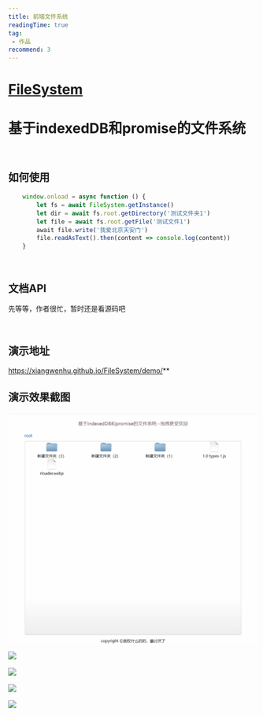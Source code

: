 ```yaml
---
title: 前端文件系统
readingTime: true
tag:
 - 作品
recommend: 3
---
```


# [FileSystem](https://github.com/xiangwenhu/FileSystem)


# 基于indexedDB和promise的文件系统
<br/>

## 如何使用
```javascript
    window.onload = async function () {
        let fs = await FileSystem.getInstance()           
        let dir = await fs.root.getDirectory('测试文件夹1')
        let file = await fs.root.getFile('测试文件1')
        await file.write('我爱北京天安门')   
        file.readAsText().then(content => console.log(content))        
    }
```
<br/>

## 文档API
先等等，作者很忙，暂时还是看源码吧

<br/>



## 演示地址
https://xiangwenhu.github.io/FileSystem/demo/**


## 演示效果截图

![](https://raw.githubusercontent.com/xiangwenhu/summary/main/assets/images/fs.gif)    

![](https://raw.githubusercontent.com/xiangwenhu/FileSystem/master/docs/screenshot/ss1.jpg)   

![](https://raw.githubusercontent.com/xiangwenhu/FileSystem/master/docs/screenshot/ss2.jpg)     

![](https://raw.githubusercontent.com/xiangwenhu/FileSystem/master/docs/screenshot/ss3.jpg)  

![](https://raw.githubusercontent.com/xiangwenhu/FileSystem/master/docs/screenshot/ss4.jpg)




